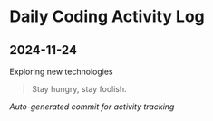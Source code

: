 # Daily Coding Activity Log

## 2024-11-24

Exploring new technologies

> Stay hungry, stay foolish.

*Auto-generated commit for activity tracking*
